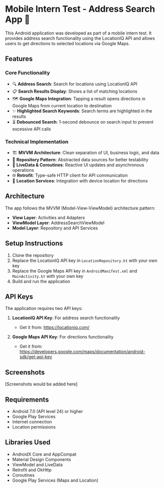 # Mobile Intern Test - Address Search App 📱

This Android application was developed as part of a mobile intern test. It provides address search functionality using the LocationIQ API and allows users to get directions to selected locations via Google Maps.

## Features

### Core Functionality

- 🔍 **Address Search**: Search for locations using LocationIQ API
- 📋 **Search Results Display**: Shows a list of matching locations
- 🗺️ **Google Maps Integration**: Tapping a result opens directions in Google Maps from current location to destination
- ✨ **Highlighted Search Keywords**: Search terms are highlighted in the results
- ⏳ **Debounced Search**: 1-second debounce on search input to prevent excessive API calls

### Technical Implementation

- 🏗️ **MVVM Architecture**: Clean separation of UI, business logic, and data
- 🧩 **Repository Pattern**: Abstracted data sources for better testability
- 🔄 **LiveData & Coroutines**: Reactive UI updates and asynchronous operations
- 🌐 **Retrofit**: Type-safe HTTP client for API communication
- 📍 **Location Services**: Integration with device location for directions

## Architecture

The app follows the MVVM (Model-View-ViewModel) architecture pattern:

- **View Layer**: Activities and Adapters
- **ViewModel Layer**: AddressSearchViewModel
- **Model Layer**: Repository and API Services

## Setup Instructions

1. Clone the repository
2. Replace the LocationIQ API key in `LocationRepository.kt` with your own key
3. Replace the Google Maps API key in `AndroidManifest.xml` and `MainActivity.kt` with your own key
4. Build and run the application

## API Keys

The application requires two API keys:

1. **LocationIQ API Key**: For address search functionality

   - Get it from: https://locationiq.com/

2. **Google Maps API Key**: For directions functionality
   - Get it from: https://developers.google.com/maps/documentation/android-sdk/get-api-key

## Screenshots

[Screenshots would be added here]

## Requirements

- Android 7.0 (API level 24) or higher
- Google Play Services
- Internet connection
- Location permissions

## Libraries Used

- AndroidX Core and AppCompat
- Material Design Components
- ViewModel and LiveData
- Retrofit and OkHttp
- Coroutines
- Google Play Services (Maps and Location)
